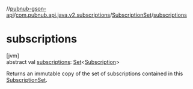 //[pubnub-gson-api](../../../index.md)/[com.pubnub.api.java.v2.subscriptions](../index.md)/[SubscriptionSet](index.md)/[subscriptions](subscriptions.md)

# subscriptions

[jvm]\
abstract val [subscriptions](subscriptions.md): [Set](https://kotlinlang.org/api/latest/jvm/stdlib/kotlin.collections/-set/index.html)&lt;[Subscription](../-subscription/index.md)&gt;

Returns an immutable copy of the set of subscriptions contained in this [SubscriptionSet](index.md).
